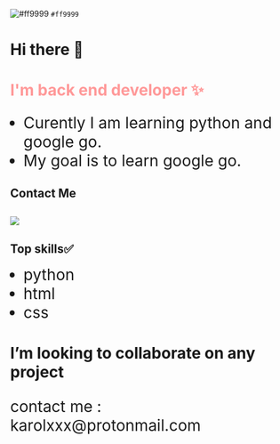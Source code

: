 ![#ff9999](https://via.placeholder.com/15/f03c15/000000?text=+) `#ff9999`

<body>
 <h1>Hi there 👋</h1>

<h2 style='font-size:2em; color:#ff9999; font-family:'Monospace', 'Lucida Console''>I'm back end developer ✨</h2>
<ul>
 <li style='font-size:2em'> Curently I am learning python and google go.</li>
 <li style='font-size:2em'> My goal is to learn google go.</li>
</ul>
<h2> Contact Me<h2>
<a href='https://twitter.com/KKaprans'><img src="http://i.imgur.com/tXSoThF.png "></a>

<h2> Top skills✅</h2>

<ul>
 <li style='font-size:2em'>python</li>
 <li style='font-size:2em'>html</li>
 <li style='font-size:2em'>css</li>
</ul>

<h1>I’m looking to collaborate on any project</h1>

<p style='font-size:2em'>contact me : karolxxx@protonmail.com<p>
 </body>
